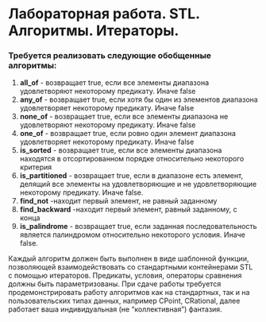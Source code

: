 # Лабораторная работа. STL. Алгоритмы. Итераторы.

### Требуется реализовать следующие обобщенные алгоритмы:
1. __all_of__ - возвращает true, если все элементы диапазона удовлетворяют некоторому предикату. Иначе false
2. __any_of__ - возвращает true, если хотя бы один из элементов диапазона удовлетворяет некоторому предикату. Иначе false
3. __none_of__ - возвращает true, если все элементы диапазона не удовлетворяют некоторому предикату. Иначе false
4. __one_of__ - возвращает true, если ровно один элемент диапазона удовлетворяет некоторому предикату. Иначе false
5. __is_sorted__ - возвращает true, если все элементы диапазона находятся в отсортированном порядке относительно некоторого критерия
6. __is_partitioned__ - возвращает true, если в диапазоне есть элемент, делящий все элементы на удовлетворяющие и не удовлетворяющие некоторому предикату. Иначе false.
7. __find_not__ -​находит первый элемент, не равный заданному
8. __find_backward__ -​находит первый элемент, равный заданному, с конца
9. __is_palindrome__ - возвращает true, если заданная последовательность является палиндромом относительно некоторого условия. Иначе false.

Каждый алгоритм должен быть выполнен в виде шаблонной функции, позволяющей взаимодействовать со стандартными контейнерами STL с помощью итераторов. Предикаты, условия, операторы сравнения должны быть параметризованы.
При сдаче работы требуется продемонстрировать работу алгоритмов как на стандартных, так и на пользовательских типах данных, например CPoint, CRational, далее работает ваша индивидуальная (не “коллективная”) фантазия.
